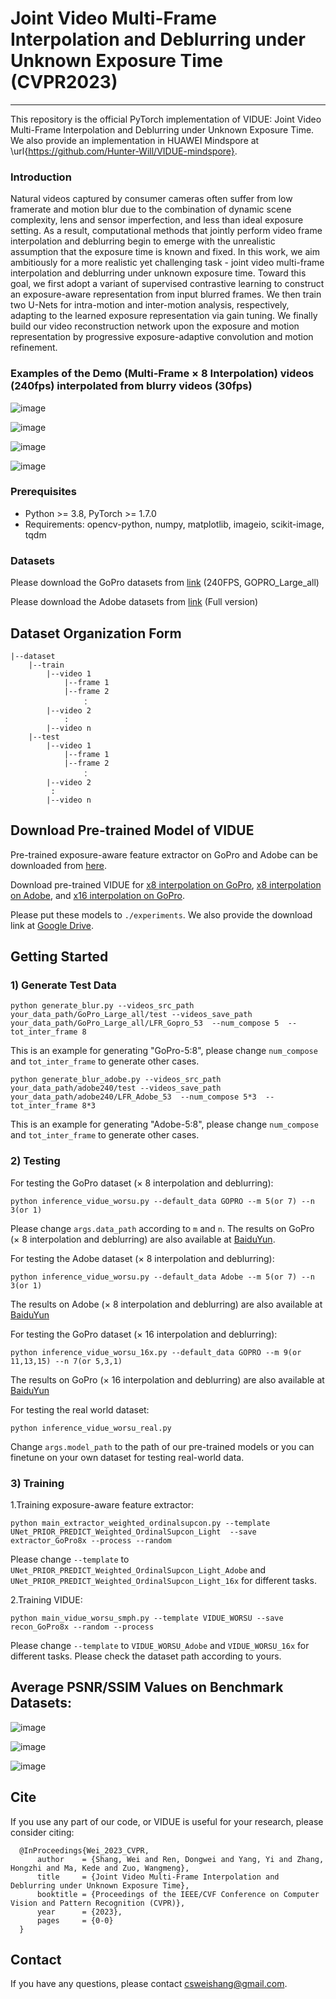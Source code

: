 # Joint Video Multi-Frame Interpolation and Deblurring under Unknown Exposure Time (CVPR2023)
---

This repository is the official PyTorch implementation of VIDUE: Joint Video Multi-Frame Interpolation and Deblurring under Unknown Exposure Time.
We also provide an implementation in HUAWEI Mindspore at \url{https://github.com/Hunter-Will/VIDUE-mindspore}. 

### Introduction
Natural videos captured by consumer cameras often suffer from low framerate and motion blur due to the combination of dynamic scene complexity, lens and sensor imperfection, and less than ideal exposure setting. As a result, computational methods that jointly perform video frame interpolation and deblurring begin to emerge with the unrealistic assumption that the exposure time is known and fixed. In this work, we aim ambitiously for a more realistic yet challenging task - joint video multi-frame interpolation and deblurring under unknown exposure time. Toward this goal, we first adopt a variant of supervised contrastive learning to construct an exposure-aware representation from input blurred frames. We then train two U-Nets for intra-motion and inter-motion analysis, respectively, adapting to the learned exposure representation via gain tuning. We finally build our video reconstruction network upon the exposure and motion representation by progressive exposure-adaptive convolution and motion refinement.

### Examples of the Demo (Multi-Frame $\times$ 8 Interpolation) videos (240fps) interpolated from blurry videos (30fps)

![image](https://github.com/shangwei5/VIDUE/blob/main/Figures/GOPR0410_11_00.gif)

![image](https://github.com/shangwei5/VIDUE/blob/main/Figures/GOPR0384_11_05.gif)

![image](https://github.com/shangwei5/VIDUE/blob/main/Figures/IMG_0015.gif)

![image](https://github.com/shangwei5/VIDUE/blob/main/Figures/IMG_0183.gif)


### Prerequisites
- Python >= 3.8, PyTorch >= 1.7.0
- Requirements: opencv-python, numpy, matplotlib, imageio, scikit-image, tqdm

### Datasets
Please download the GoPro datasets from [link](http://data.cv.snu.ac.kr:8008/webdav/dataset/GOPRO/GOPRO_Large_all.zip) (240FPS, GOPRO_Large_all)

Please download the Adobe datasets from [link](https://www.dropbox.com/s/pwjbbrcyk1woqxu/adobe240.zip?dl=0) (Full version)

## Dataset Organization Form
```
|--dataset
    |--train  
        |--video 1
            |--frame 1
            |--frame 2
                ：  
        |--video 2
            :
        |--video n
    |--test
        |--video 1
            |--frame 1
            |--frame 2
                ：  
        |--video 2
         :
        |--video n
```
## Download Pre-trained Model of VIDUE
Pre-trained exposure-aware feature extractor on GoPro and Adobe can be downloaded from [here](https://pan.baidu.com/s/1Zf9AbODFtaFexldhmt6_bg?pwd=giu1).

Download pre-trained VIDUE for [x8 interpolation on GoPro](https://pan.baidu.com/s/1_f_G2vdYowqxxiRFkiP18g?pwd=c2sf), [x8 interpolation on Adobe](https://pan.baidu.com/s/1P9hKNZBGlMe24xDLZxqHGg?pwd=h5k2), and [x16 interpolation on GoPro](https://pan.baidu.com/s/1KciF2INIjEBnGmIetC2X6g?pwd=x8uu).

Please put these models to `./experiments`. We also provide the download link at [Google Drive](https://drive.google.com/drive/folders/1iiQGGzsczKG8eqORqT_qq_F04CEQTQUu?usp=sharing).

## Getting Started

### 1) Generate Test Data
```
python generate_blur.py --videos_src_path your_data_path/GoPro_Large_all/test --videos_save_path your_data_path/GoPro_Large_all/LFR_Gopro_53  --num_compose 5  --tot_inter_frame 8
```
This is an example for generating "GoPro-5:8", please change `num_compose` and `tot_inter_frame` to generate other cases.

```
python generate_blur_adobe.py --videos_src_path your_data_path/adobe240/test --videos_save_path your_data_path/adobe240/LFR_Adobe_53  --num_compose 5*3  --tot_inter_frame 8*3
```
This is an example for generating "Adobe-5:8", please change `num_compose` and `tot_inter_frame` to generate other cases.


### 2) Testing
For testing the GoPro dataset ($\times$ 8 interpolation and deblurring):
```
python inference_vidue_worsu.py --default_data GOPRO --m 5(or 7) --n 3(or 1)
```
Please change `args.data_path` according to `m` and `n`.
The results on GoPro ($\times$ 8 interpolation and deblurring) are also available at [BaiduYun](https://pan.baidu.com/s/19_og-5tDZ3Bccp2gQTzEPg?pwd=k1fp).

For testing the Adobe dataset ($\times$ 8 interpolation and deblurring):
```
python inference_vidue_worsu.py --default_data Adobe --m 5(or 7) --n 3(or 1)
```
The results on Adobe ($\times$ 8 interpolation and deblurring) are also available at [BaiduYun](https://pan.baidu.com/s/1ko399DgXUYG5xa_bykwJ2A?pwd=gqug)

For testing the GoPro dataset ($\times$ 16 interpolation and deblurring):
```
python inference_vidue_worsu_16x.py --default_data GOPRO --m 9(or 11,13,15) --n 7(or 5,3,1)
```
The results on GoPro ($\times$ 16 interpolation and deblurring) are also available at [BaiduYun](https://pan.baidu.com/s/1efzyoyDSWWPlEm_bCTfhGw?pwd=fyhu)

For testing the real world dataset:
```
python inference_vidue_worsu_real.py
```
Change `args.model_path` to the path of our pre-trained models or you can finetune on your own dataset for testing real-world data.

### 3) Training
1.Training exposure-aware feature extractor:
```
python main_extractor_weighted_ordinalsupcon.py --template UNet_PRIOR_PREDICT_Weighted_OrdinalSupcon_Light  --save extractor_GoPro8x --process --random
```
Please change `--template` to `UNet_PRIOR_PREDICT_Weighted_OrdinalSupcon_Light_Adobe` and `UNet_PRIOR_PREDICT_Weighted_OrdinalSupcon_Light_16x` for different tasks.

2.Training VIDUE:
```
python main_vidue_worsu_smph.py --template VIDUE_WORSU --save recon_GoPro8x --random --process
```
Please change `--template` to `VIDUE_WORSU_Adobe` and `VIDUE_WORSU_16x` for different tasks.
Please check the dataset path according to yours.

## Average PSNR/SSIM Values on Benchmark Datasets:
![image](https://github.com/shangwei5/VIDUE/blob/main/Figures/metrics_gopro8x.png)

![image](https://github.com/shangwei5/VIDUE/blob/main/Figures/metrics_adobe8x.png)

![image](https://github.com/shangwei5/VIDUE/blob/main/Figures/metrics_gopro16x.png)

## Cite
If you use any part of our code, or VIDUE is useful for your research, please consider citing:
```
  @InProceedings{Wei_2023_CVPR,
      author    = {Shang, Wei and Ren, Dongwei and Yang, Yi and Zhang, Hongzhi and Ma, Kede and Zuo, Wangmeng},
      title     = {Joint Video Multi-Frame Interpolation and Deblurring under Unknown Exposure Time},
      booktitle = {Proceedings of the IEEE/CVF Conference on Computer Vision and Pattern Recognition (CVPR)},
      year      = {2023},
      pages     = {0-0}
  }
```

## Contact
If you have any questions, please contact csweishang@gmail.com.




